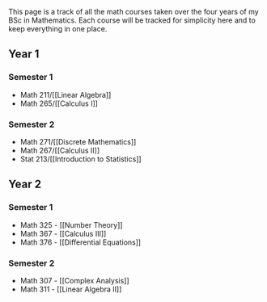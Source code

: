 This page is a track of all the math courses taken over the four years of my BSc in Mathematics. Each course will be tracked for simplicity here and to keep everything in one place.

## Year 1
### Semester 1
- Math 211/[[Linear Algebra]]
- Math 265/[[Calculus I]]
### Semester 2
- Math 271/[[Discrete Mathematics]]
- Math 267/[[Calculus II]]
- Stat 213/[[Introduction to Statistics]]
## Year 2
### Semester 1
- Math 325 - [[Number Theory]]
- Math 367 - [[Calculus III]]
- Math 376 - [[Differential Equations]]
### Semester 2
- Math 307 - [[Complex Analysis]]
- Math 311 - [[Linear Algebra II]]
